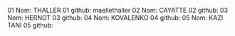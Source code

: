 01 Nom: THALLER
01 github: maellethaller
02 Nom: CAYATTE
02 github:
03 Nom: HERNOT
03 github:
04 Nom: KOVALENKO
04 github:
05 Nom: KAZI TANI
05 github:
